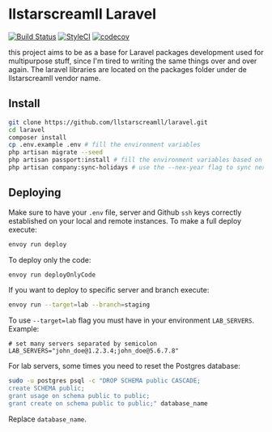 # llstarscreamll Laravel

[![Build Status](https://travis-ci.com/llstarscreamll/laravel.svg?branch=develop)](https://travis-ci.com/llstarscreamll/laravel)
[![StyleCI](https://github.styleci.io/repos/171598863/shield?branch=develop)](https://github.styleci.io/repos/171598863)
[![codecov](https://codecov.io/gh/llstarscreamll/laravel/branch/develop/graph/badge.svg)](https://codecov.io/gh/llstarscreamll/laravel)

this project aims to be as a base for Laravel packages development used for multipurpose stuff, since I'm tired to writing the same things over and over again. The laravel libraries are located on the packages folder under de llstarscreamll vendor name.

## Install

```bash
git clone https://github.com/llstarscreamll/laravel.git
cd laravel
composer install
cp .env.example .env # fill the environment variables
php artisan migrate --seed
php artisan passport:install # fill the environment variables based on output
php artisan company:sync-holidays # use the --nex-year flag to sync next year holidays
```

## Deploying

Make sure to have your `.env` file, server and Github `ssh` keys correctly established on your local and remote instances. To make a full deploy execute:

```bash
envoy run deploy
```

To deploy only the code:

```bash
envoy run deployOnlyCode
```

If you want to deploy to specific server and branch execute:

```bash
envoy run --target=lab --branch=staging
```

To use `--target=lab` flag you must have in your environment `LAB_SERVERS`. Example:

```
# set many servers separated by semicolon
LAB_SERVERS="john_doe@1.2.3.4;john_doe@5.6.7.8"
```

For lab servers, some times you need to reset the Postgres database:

```bash
sudo -u postgres psql -c "DROP SCHEMA public CASCADE;
create SCHEMA public;
grant usage on schema public to public;
grant create on schema public to public;" database_name
```

Replace `database_name`.
